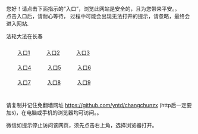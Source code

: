 您好！请点击下面指示的“入口”，浏览此网站是安全的，且为您带来平安。。 <br/>
点击入口后，请耐心等待， 过程中可能会出现无法打开的提示，请忽略，最终会进入网站. </br>

法轮大法在长春<br/>
<div style="padding:10px"><a style="margin:20px" target="_blank" href="https://d313mz92voe01r.cloudfront.net/2Qpsp?tsxntjm" id="ccLink1" rel="nofollow">入口1</a> <a target="_blank" style="margin:20px" href="https://d1uh3hhrb01dkk.cloudfront.net/2Qpsp?ljpwz" id="ccLink2" rel="nofollow">入口2</a> <a style="margin:20px" target="_blank" href="https://d1t6cqfs3ckv0l.cloudfront.net/2Qpsp?zuflbd" id="ccLink3" rel="nofollow">入口3</a></div>

<div style="padding:10px" ><a style="margin:20px" target="_blank" href="https://d313mz92voe01r.cloudfront.net/2Qpsp?tsxntjm" id="ccLink4" rel="nofollow">入口4</a> <a style="margin:20px" href="https://d1uh3hhrb01dkk.cloudfront.net/2Qpsp?ljpwz" target="_blank" id="ccLink5" rel="nofollow">入口5</a> <a style="margin:20px" href="https://d1t6cqfs3ckv0l.cloudfront.net/2Qpsp?zuflbd" target="_blank" id="ccLink6" rel="nofollow">入口6</a></div>

<div style="padding:10px"><a style="margin:20px" target="_blank" href="https://d313mz92voe01r.cloudfront.net/2Qpsp?tsxntjm" id="ccLink7" rel="nofollow">入口7</a> <a style="margin:20px" href="https://d1uh3hhrb01dkk.cloudfront.net/2Qpsp?ljpwz" target="_blank" id="ccLink8" rel="nofollow">入口8</a> <a style="margin:20px" target="_blank" href="https://d1t6cqfs3ckv0l.cloudfront.net/2Qpsp?zuflbd" id="ccLink9" rel="nofollow">入口9</a></div>

<br/>



请复制并记住免翻墙网址 https://github.com/yntd/changchunzx (http后一定要加s)，在电脑或手机的浏览器均可访问。。<br/>

微信如提示停止访问该网页，须先点击右上角，选择浏览器打开。
